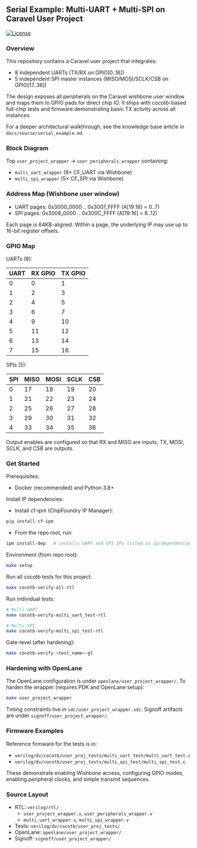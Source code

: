 ## Serial Example: Multi-UART + Multi-SPI on Caravel User Project

[![License](https://img.shields.io/badge/License-Apache%202.0-blue.svg)](https://opensource.org/licenses/Apache-2.0)

### Overview

This repository contains a Caravel user project that integrates:

- 8 independent UARTs (TX/RX on GPIO[0..16])
- 5 independent SPI master instances (MISO/MOSI/SCLK/CSB on GPIO[17..36])

The design exposes all peripherals on the Caravel wishbone user window and maps them to GPIO pads for direct chip IO. It ships with cocotb-based full-chip tests and firmware demonstrating basic TX activity across all instances.

For a deeper architectural walkthrough, see the knowledge base article in `docs/source/serial_example.md`.

### Block Diagram

Top `user_project_wrapper` → `user_peripherals_wrapper` containing:
- `multi_uart_wrapper` (8× CF_UART via Wishbone)
- `multi_spi_wrapper` (5× CF_SPI via Wishbone)

### Address Map (Wishbone user window)

- UART pages: 0x3000_0000 .. 0x3007_FFFF (A[19:16] = 0..7)
- SPI pages:  0x3008_0000 .. 0x300C_FFFF (A[19:16] = 8..12)

Each page is 64KB-aligned. Within a page, the underlying IP may use up to 16-bit register offsets.

### GPIO Map

UARTs (8):

| UART | RX GPIO | TX GPIO |
|------|---------|---------|
| 0    | 0       | 1       |
| 1    | 2       | 3       |
| 2    | 4       | 5       |
| 3    | 6       | 7       |
| 4    | 9       | 10      |
| 5    | 11      | 12      |
| 6    | 13      | 14      |
| 7    | 15      | 16      |

SPIs (5):

| SPI | MISO | MOSI | SCLK | CSB |
|-----|------|------|------|-----|
| 0   | 17   | 18   | 19   | 20  |
| 1   | 21   | 22   | 23   | 24  |
| 2   | 25   | 26   | 27   | 28  |
| 3   | 29   | 30   | 31   | 32  |
| 4   | 33   | 34   | 35   | 36  |

Output enables are configured so that RX and MISO are inputs; TX, MOSI, SCLK, and CSB are outputs.

### Get Started

Prerequisites:
- Docker (recommended) and Python 3.8+

Install IP dependencies:
- Install cf-ipm (ChipFoundry IP Manager):

```bash
pip install cf-ipm
```

- From the repo root, run:

```bash
ipm install-dep   # installs UART and SPI IPs listed in ip/dependencies.json
```

Environment (from repo root):

```bash
make setup
```

Run all cocotb tests for this project:

```bash
make cocotb-verify-all-rtl
```

Run individual tests:

```bash
# Multi-UART
make cocotb-verify-multi_uart_test-rtl

# Multi-SPI
make cocotb-verify-multi_spi_test-rtl
```

Gate-level (after hardening):

```bash
make cocotb-verify-<test_name>-gl
```

### Hardening with OpenLane

The OpenLane configuration is under `openlane/user_project_wrapper/`. To harden the wrapper (requires PDK and OpenLane setup):

```bash
make user_project_wrapper
```

Timing constraints live in `sdc/user_project_wrapper.sdc`. Signoff artifacts are under `signoff/user_project_wrapper/`.

### Firmware Examples

Reference firmware for the tests is in:
- `verilog/dv/cocotb/user_proj_tests/multi_uart_test/multi_uart_test.c`
- `verilog/dv/cocotb/user_proj_tests/multi_spi_test/multi_spi_test.c`

These demonstrate enabling Wishbone access, configuring GPIO modes, enabling peripheral clocks, and simple transmit sequences.

### Source Layout

- RTL: `verilog/rtl/`
  - `user_project_wrapper.v`, `user_peripherals_wrapper.v`
  - `multi_uart_wrapper.v`, `multi_spi_wrapper.v`
- Tests: `verilog/dv/cocotb/user_proj_tests/`
- OpenLane: `openlane/user_project_wrapper/`
- Signoff: `signoff/user_project_wrapper/`

